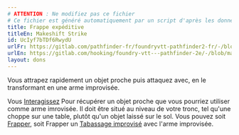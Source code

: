 ```yaml
---
# ATTENTION : Ne modifiez pas ce fichier
# Ce fichier est généré automatiquement par un script d'après les données du module Foundry VTT officiel et de sa traduction
title: Frappe expéditive
titleEn: Makeshift Strike
id: UcIyf7bTDf6RwydU
urlFr: https://gitlab.com/pathfinder-fr/foundryvtt-pathfinder2-fr/-/blob/master/data/feats/UcIyf7bTDf6RwydU.htm
urlEn: https://gitlab.com/hooking/foundry-vtt---pathfinder-2e/-/blob/master/packs/data/feats.db/makeshift-strike.json
layout: dons
---
```

Vous attrapez rapidement un objet proche puis attaquez avec, en le transformant en une arme improvisée.

Vous [Interagissez](../actions/interagir.html) Pour récupérer un objet proche que vous pourriez utiliser comme arme imrovisée. Il doit être situé au niveau de votre tronc, tel qu'une choppe sur une table, plutôt qu'un objet laissé sur le sol. Vous pouvez soit [Frapper](../actions/frapper.html), soit Frapper un [Tabassage improvisé](tabassage-improvisé.html) avec l'arme improvisée.
